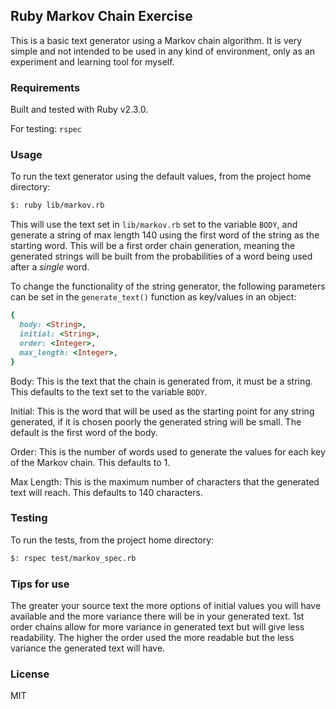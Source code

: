 ## Ruby Markov Chain Exercise

This is a basic text generator using a Markov chain algorithm. It is very simple and not intended to be used in any kind of environment, only as an experiment and learning tool for myself.

### Requirements
Built and tested with Ruby v2.3.0.

For testing: `rspec`

### Usage
To run the text generator using the default values, from the project home directory:
```bash
$: ruby lib/markov.rb
```
This will use the text set in `lib/markov.rb` set to the variable `BODY`, and generate a string of max length 140 using the first word of the string as the starting word. This will be a first order chain generation, meaning the generated strings will be built from the probabilities of a word being used after a _single_ word.

To change the functionality of the string generator, the following parameters can be set in the `generate_text()` function as key/values in an object:

```ruby
{
  body: <String>,
  initial: <String>,
  order: <Integer>,
  max_length: <Integer>,
}
```
Body:
This is the text that the chain is generated from, it must be a string. This defaults to the text set to the variable `BODY`.

Initial:
This is the word that will be used as the starting point for any string generated, if it is chosen poorly the generated string will be small. The default is the first word of the body.

Order:
This is the number of words used to generate the values for each key of the Markov chain. This defaults to 1.

Max Length:
This is the maximum number of characters that the generated text will reach. This defaults to 140 characters.

### Testing
To run the tests, from the project home directory:
```bash
$: rspec test/markov_spec.rb
```

### Tips for use
The greater your source text the more options of initial values you will have available and the more variance there will be in your generated text. 1st order chains allow for more variance in generated text but will give less readability. The higher the order used the more readable but the less variance the generated text will have.

### License
MIT
